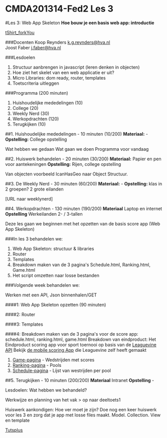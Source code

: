 CMDA201314-Fed2 Les 3
=====================

#Les 3: Web App Skeleton
**Hoe bouw je een basis web app: introductie**

[tShirt_forkYou](http://shop.github.com/products/fork-you-shirt-mens-medium)

###Docenten
Koop Reynders k.g.reynders@hva.nl   
Joost Faber j.faber@hva.nl

###Lesdoelen
1. Structuur aanbrengen in javascript (leren denken in objecten)
2. Hoe ziet het skelet van een web applicatie er uit?
3. Micro Libraries: dom ready, router, templates
3. Toetscriteria uitleggen

###Programma (200 minuten)

1. Huishoudelijke mededelingen (10) 
2. College (20)
3. Weekly Nerd (30) 
4. Werkopdrachten (120)
5. Terugkijken (10) 
	
##1. Huishoudelijke mededelingen - 10 minuten (10/200)
**Materiaal:** - 
**Opstelling:** College opstelling

Wat hebben we gedaan
Wat gaan we doen
Programma voor vandaag


##2. Huiswerk behandelen - 20 minuten (30/200)
**Materiaal:** Papier en pen voor aantekeningen
**Opstelling:** Rijen, college opstelling

Van objecten voorbeeld IcanHasGeo naar Object Structuur. 


##3. De Weekly Nerd - 30 minuten (60/200)
**Materiaal:** -
**Opstelling:** klas in 2 groepen? 2 grote eilanden

[URL naar weeklynerd]


##4. Werkopdrachten - 130 minuten (190/200)
**Materiaal** Laptop en internet  
**Opstelling** Werkeilanden 2- / 3-tallen

Deze les gaan we beginnen met het opzetten van de basis score app (Web App Skeleton)

###In les 3 behandelen we: 

 1. Web App Skeleton: structuur & libraries
 2. Router
 3. Templates
 4. Breakdown maken van de 3 pagina's Schedule.html, Ranking.html, Game.html
 5. Het script omzetten naar losse bestanden

###Volgende week behandelen we:

Werken met een API, Json binnenhalen/GET

	

####1: Web App Skeleton opzetten (90 minuten)


####2: Router


####3: Templates


####4: Breakdown maken van de 3 pagina's voor de score app: schedule.html, ranking.html, game.html
Breakdown van eindproduct:
Het Eindproduct scoring app voor sport toernooi op basis van de [Leaguevine API](https://www.leaguevine.com/tournaments/18519/threesome/) 
Bekijk [de mobile scoring App](https://m.leaguevine.com) die Leaguevine zelf heeft gemaakt

1. [Game-pagina](https://github.com/KoopReynders/CMDA1213-Fed2/blob/master/Les%203/Lesopdrachten/Backbone%20Skeleton/game.html) - Wedstrijden met scores 
2. [Ranking-pagina](https://github.com/KoopReynders/CMDA1213-Fed2/blob/master/Les%203/Lesopdrachten/Backbone%20Skeleton/ranking.html) - Pools
3. [Schedule-pagina](https://github.com/KoopReynders/CMDA1213-Fed2/blob/master/Les%203/Lesopdrachten/Backbone%20Skeleton/schedule.html) - Lijst van westrijden per pool


##5. Terugkijken - 10 minuten (200/200)
**Materiaal** Intranet
**Opstelling** - 

Lesdoelen: Wat hebben we behandeld? 

Werkwijze en planning van het vak > op naar deeltoets1

Huiswerk aankondigen: Hoe ver moet je zijn?
Doe nog een keer huiswerk voor les 3 en zorg dat je app met losse files maakt. Model. Collection. View en template

[Tutsplus](http://net.tutsplus.com/?s=backbone)






